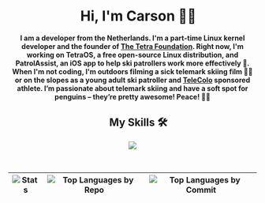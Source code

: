 
<div id="user-content-toc" align='center'>
  <ul align="center" style="list-style: none;">
    <summary>
      <h1>Hi, I'm Carson 👋🏻</h1>
    </summary>
  </ul>
</div>

<p align='center'><strong>I am a developer from the Netherlands. I'm a part-time Linux kernel developer and the founder of <a href='https://www.github.com/TetraOS'>The Tetra Foundation</a>. Right now, I'm working on TetraOS, a free open-source Linux distribution, and PatrolAssist, an iOS app to help ski patrollers work more effectively 🎿. When I'm not coding, I'm outdoors filming a sick telemark skiing film 🤙🏻 or on the slopes as a young adult ski patroller and <a href='https://www.telecolo.ski'>TeleColo</a> sponsored athlete. I’m passionate about telemark skiing and have a soft spot for penguins – they’re pretty awesome! Peace! ✌🏻</strong></p>

<div id="user-content-toc" align='center'>
  <ul align="center" style="list-style: none;">
    <summary>
      <h2>My Skills 🛠️</h2>
    </summary>
  </ul>
</div>

<p align="center">
  <a href="https://github.com/thinkright20">
    <img src="https://skillicons.dev/icons?i=cpp,c,html,css,js,figma,vim,neovim,vscode,github,git,linux">
  </a>
</p>

<br>

| ![Stats][stats] | ![Top Languages by Repo][repos-per-language] | ![Top Languages by Commit][most-commit-language] |
| --------------- | -------------------------------------------- | ------------------------------------------------ |

[stats]: https://github-profile-summary-cards.vercel.app/api/cards/stats?username=carsonschildt&theme=nord_dark
[repos-per-language]: https://github-profile-summary-cards.vercel.app/api/cards/repos-per-language?username=carsonschildt&theme=nord_dark
[most-commit-language]: https://github-profile-summary-cards.vercel.app/api/cards/most-commit-language?username=carsonschildt&theme=nord_dark
